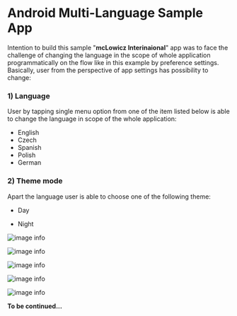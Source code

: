 # Android Multi-Language Sample App

Intention to build this sample "**mcLowicz Interinaional**" app was to face the challenge of changing the language in the scope of whole application programmatically on the flow like in this example by preference settings. Basically, user from the perspective of app settings has possibility to change:



### 1) Language

User by tapping single menu option from one of the item listed below is able to change the language in scope of the whole application:

- English
- Czech
- Spanish
- Polish
- German

### 2) Theme mode

Apart the language user is able to choose one of the following theme:

- Day

- Night

  

![image info](./img/main_day.png)



![image info](./img/settings_day.png)



![image info](./img/lang_night.png)



![image info](./img/settings_night.png)



![image info](./img/main_night.png)



**To be continued...**